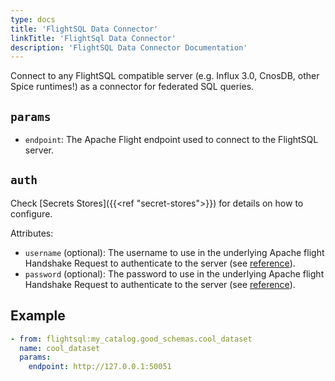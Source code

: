 ```yaml
---
type: docs
title: 'FlightSQL Data Connector'
linkTitle: 'FlightSql Data Connector'
description: 'FlightSQL Data Connector Documentation'
---
```


Connect to any FlightSQL compatible server (e.g. Influx 3.0, CnosDB, other Spice runtimes!) as a connector for federated SQL queries.

## `params`

- `endpoint`: The Apache Flight endpoint used to connect to the FlightSQL server. 

## `auth`

Check [Secrets Stores]({{<ref "secret-stores">}}) for details on how to configure.

Attributes:
- `username` (optional): The username to use in the underlying Apache flight Handshake Request to authenticate to the server (see [reference](https://arrow.apache.org/docs/format/Flight.html#authentication)). 
- `password` (optional): The password to use in the underlying Apache flight Handshake Request to authenticate to the server (see [reference](https://arrow.apache.org/docs/format/Flight.html#authentication)). 

## Example

```yaml
- from: flightsql:my_catalog.good_schemas.cool_dataset
  name: cool_dataset
  params:
    endpoint: http://127.0.0.1:50051 
```